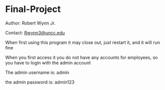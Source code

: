 # Final-Project

Author: Robert Wynn Jr.

Contact: Rwynn3@uncc.edu

When first using this program it may close out, just restart it, and it will run fine

When you first access it you do not have any accounts for employees, so you have to login with the admin account

The admin username is: admin

the admin password is: admin123
